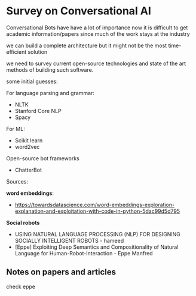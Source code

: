 # Survey on Conversational AI

Conversational Bots have have a lot of importance now
it is difficult to get academic information/papers since much of the work stays at the industry

we can build a complete architecture but it might not be the most time-efficient solution

we need to survey current open-source technologies and state of the art methods of building such software.

some initial guesses:

For language parsing and grammar:

+ NLTK
+ Stanford Core NLP
+ Spacy

For ML:

+ Scikit learn
+ word2vec

Open-source bot frameworks

+ ChatterBot

Sources:

**word embeddings**:
+ https://towardsdatascience.com/word-embeddings-exploration-explanation-and-exploitation-with-code-in-python-5dac99d5d795

**Social robots**

+ USING NATURAL LANGUAGE PROCESSING (NLP) FOR DESIGNING SOCIALLY INTELLIGENT ROBOTS - hameed
+ [Eppe] Exploiting Deep Semantics and Compositionality of Natural Language for Human-Robot-Interaction - Eppe Manfred

## Notes on papers and articles

check eppe

